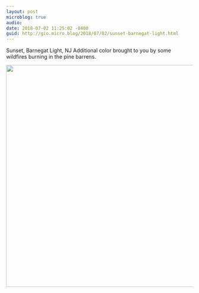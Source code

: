 ```yaml
---
layout: post
microblog: true
audio: 
date: 2018-07-02 11:25:02 -0400
guid: http://gio.micro.blog/2018/07/02/sunset-barnegat-light.html
---
```

Sunset, Barnegat Light, NJ
Additional color brought to you by some wildfires burning in the pine barrens.

<img src="http://microblog.stevegio.net/uploads/2018/1801c2ac6b.jpg" width="600" height="600" />
